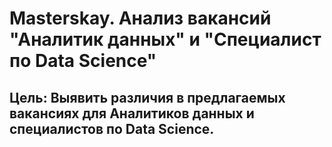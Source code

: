 # Masterskay. Анализ вакансий "Аналитик данных" и "Специалист по Data Science"
## Цель: Выявить различия в предлагаемых вакансиях для Аналитиков данных и специалистов по Data Science.

